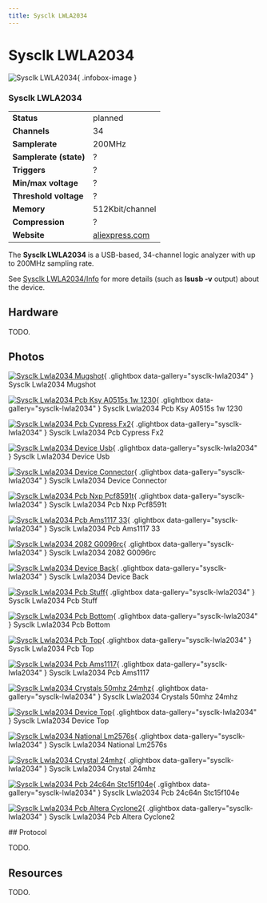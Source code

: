 ```yaml
---
title: Sysclk LWLA2034
---
```


# Sysclk LWLA2034

<div class="infobox" markdown>

![Sysclk LWLA2034](./img/Sysclk_lwla2034_mugshot.png){ .infobox-image }

### Sysclk LWLA2034

| | |
|---|---|
| **Status** | planned |
| **Channels** | 34 |
| **Samplerate** | 200MHz |
| **Samplerate (state)** | ? |
| **Triggers** | ? |
| **Min/max voltage** | ? |
| **Threshold voltage** | ? |
| **Memory** | 512Kbit/channel |
| **Compression** | ? |
| **Website** | [aliexpress.com](http://www.aliexpress.com/store/product/LWLA2034-logic-analyzer-200m-30road-quantity-of-state-acquisition-threshold-adjustable-support-external-clock-FREE-SHIPPING/811021_708901546.html) |

</div>

The **Sysclk LWLA2034** is a USB-based, 34-channel logic analyzer with up to 200MHz sampling rate.

See [Sysclk LWLA2034/Info](https://sigrok.org/wiki/Sysclk_LWLA2034/Info) for more details (such as **lsusb -v** output) about the device.

## Hardware

TODO.

## Photos

<div class="photo-grid" markdown>

[![Sysclk Lwla2034 Mugshot](./img/Sysclk_lwla2034_mugshot.png)](./img/Sysclk_lwla2034_mugshot.png "Sysclk Lwla2034 Mugshot"){ .glightbox data-gallery="sysclk-lwla2034" }
<span class="caption">Sysclk Lwla2034 Mugshot</span>

[![Sysclk Lwla2034 Pcb Ksy A0515s 1w 1230](./img/Sysclk_lwla2034_pcb_ksy_a0515s_1w_1230.jpg)](./img/Sysclk_lwla2034_pcb_ksy_a0515s_1w_1230.jpg "Sysclk Lwla2034 Pcb Ksy A0515s 1w 1230"){ .glightbox data-gallery="sysclk-lwla2034" }
<span class="caption">Sysclk Lwla2034 Pcb Ksy A0515s 1w 1230</span>

[![Sysclk Lwla2034 Pcb Cypress Fx2](./img/Sysclk_lwla2034_pcb_cypress_fx2.jpg)](./img/Sysclk_lwla2034_pcb_cypress_fx2.jpg "Sysclk Lwla2034 Pcb Cypress Fx2"){ .glightbox data-gallery="sysclk-lwla2034" }
<span class="caption">Sysclk Lwla2034 Pcb Cypress Fx2</span>

[![Sysclk Lwla2034 Device Usb](./img/Sysclk_lwla2034_device_usb.jpg)](./img/Sysclk_lwla2034_device_usb.jpg "Sysclk Lwla2034 Device Usb"){ .glightbox data-gallery="sysclk-lwla2034" }
<span class="caption">Sysclk Lwla2034 Device Usb</span>

[![Sysclk Lwla2034 Device Connector](./img/Sysclk_lwla2034_device_connector.jpg)](./img/Sysclk_lwla2034_device_connector.jpg "Sysclk Lwla2034 Device Connector"){ .glightbox data-gallery="sysclk-lwla2034" }
<span class="caption">Sysclk Lwla2034 Device Connector</span>

[![Sysclk Lwla2034 Pcb Nxp Pcf8591t](./img/Sysclk_lwla2034_pcb_nxp_pcf8591t.jpg)](./img/Sysclk_lwla2034_pcb_nxp_pcf8591t.jpg "Sysclk Lwla2034 Pcb Nxp Pcf8591t"){ .glightbox data-gallery="sysclk-lwla2034" }
<span class="caption">Sysclk Lwla2034 Pcb Nxp Pcf8591t</span>

[![Sysclk Lwla2034 Pcb Ams1117 33](./img/Sysclk_lwla2034_pcb_ams1117_33.jpg)](./img/Sysclk_lwla2034_pcb_ams1117_33.jpg "Sysclk Lwla2034 Pcb Ams1117 33"){ .glightbox data-gallery="sysclk-lwla2034" }
<span class="caption">Sysclk Lwla2034 Pcb Ams1117 33</span>

[![Sysclk Lwla2034 2082 G0096rc](./img/Sysclk_lwla2034_2082_g0096rc.jpg)](./img/Sysclk_lwla2034_2082_g0096rc.jpg "Sysclk Lwla2034 2082 G0096rc"){ .glightbox data-gallery="sysclk-lwla2034" }
<span class="caption">Sysclk Lwla2034 2082 G0096rc</span>

[![Sysclk Lwla2034 Device Back](./img/Sysclk_lwla2034_device_back.jpg)](./img/Sysclk_lwla2034_device_back.jpg "Sysclk Lwla2034 Device Back"){ .glightbox data-gallery="sysclk-lwla2034" }
<span class="caption">Sysclk Lwla2034 Device Back</span>

[![Sysclk Lwla2034 Pcb Stuff](./img/Sysclk_lwla2034_pcb_stuff.jpg)](./img/Sysclk_lwla2034_pcb_stuff.jpg "Sysclk Lwla2034 Pcb Stuff"){ .glightbox data-gallery="sysclk-lwla2034" }
<span class="caption">Sysclk Lwla2034 Pcb Stuff</span>

[![Sysclk Lwla2034 Pcb Bottom](./img/Sysclk_lwla2034_pcb_bottom.jpg)](./img/Sysclk_lwla2034_pcb_bottom.jpg "Sysclk Lwla2034 Pcb Bottom"){ .glightbox data-gallery="sysclk-lwla2034" }
<span class="caption">Sysclk Lwla2034 Pcb Bottom</span>

[![Sysclk Lwla2034 Pcb Top](./img/Sysclk_lwla2034_pcb_top.jpg)](./img/Sysclk_lwla2034_pcb_top.jpg "Sysclk Lwla2034 Pcb Top"){ .glightbox data-gallery="sysclk-lwla2034" }
<span class="caption">Sysclk Lwla2034 Pcb Top</span>

[![Sysclk Lwla2034 Pcb Ams1117](./img/Sysclk_lwla2034_pcb_ams1117.jpg)](./img/Sysclk_lwla2034_pcb_ams1117.jpg "Sysclk Lwla2034 Pcb Ams1117"){ .glightbox data-gallery="sysclk-lwla2034" }
<span class="caption">Sysclk Lwla2034 Pcb Ams1117</span>

[![Sysclk Lwla2034 Crystals 50mhz 24mhz](./img/Sysclk_lwla2034_crystals_50mhz_24mhz.jpg)](./img/Sysclk_lwla2034_crystals_50mhz_24mhz.jpg "Sysclk Lwla2034 Crystals 50mhz 24mhz"){ .glightbox data-gallery="sysclk-lwla2034" }
<span class="caption">Sysclk Lwla2034 Crystals 50mhz 24mhz</span>

[![Sysclk Lwla2034 Device Top](./img/Sysclk_lwla2034_device_top.jpg)](./img/Sysclk_lwla2034_device_top.jpg "Sysclk Lwla2034 Device Top"){ .glightbox data-gallery="sysclk-lwla2034" }
<span class="caption">Sysclk Lwla2034 Device Top</span>

[![Sysclk Lwla2034 National Lm2576s](./img/Sysclk_lwla2034_national_lm2576s.jpg)](./img/Sysclk_lwla2034_national_lm2576s.jpg "Sysclk Lwla2034 National Lm2576s"){ .glightbox data-gallery="sysclk-lwla2034" }
<span class="caption">Sysclk Lwla2034 National Lm2576s</span>

[![Sysclk Lwla2034 Crystal 24mhz](./img/Sysclk_lwla2034_crystal_24mhz.jpg)](./img/Sysclk_lwla2034_crystal_24mhz.jpg "Sysclk Lwla2034 Crystal 24mhz"){ .glightbox data-gallery="sysclk-lwla2034" }
<span class="caption">Sysclk Lwla2034 Crystal 24mhz</span>

[![Sysclk Lwla2034 Pcb 24c64n Stc15f104e](./img/Sysclk_lwla2034_pcb_24c64n_stc15f104e.jpg)](./img/Sysclk_lwla2034_pcb_24c64n_stc15f104e.jpg "Sysclk Lwla2034 Pcb 24c64n Stc15f104e"){ .glightbox data-gallery="sysclk-lwla2034" }
<span class="caption">Sysclk Lwla2034 Pcb 24c64n Stc15f104e</span>

[![Sysclk Lwla2034 Pcb Altera Cyclone2](./img/Sysclk_lwla2034_pcb_altera_cyclone2.jpg)](./img/Sysclk_lwla2034_pcb_altera_cyclone2.jpg "Sysclk Lwla2034 Pcb Altera Cyclone2"){ .glightbox data-gallery="sysclk-lwla2034" }
<span class="caption">Sysclk Lwla2034 Pcb Altera Cyclone2</span>

</div>
## Protocol

TODO.

## Resources

TODO.

